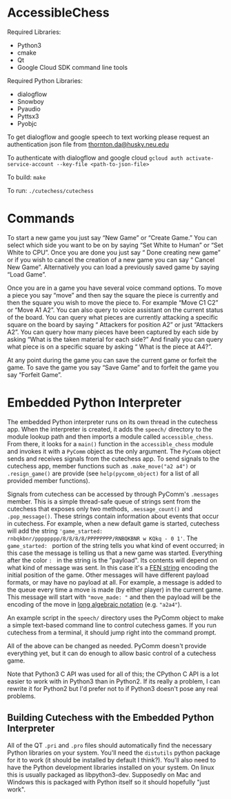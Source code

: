 # AccessibleChess
Required Libraries:
* Python3
* cmake
* Qt
* Google Cloud SDK command line tools

Required Python Libraries:
* dialogflow
* Snowboy
* Pyaudio
* Pyttsx3
* Pyobjc

To get dialogflow and google speech to text working please request an
authentication json file from thornton.da@husky.neu.edu

To authenticate with dialogflow and google cloud
`gcloud auth activate-service-account --key-file <path-to-json-file>`

To build:
`make`

To run:
`./cutechess/cutechess`

# Commands
To start a new game you just say “New Game” or “Create Game.”  You can select which side you want to be on by saying “Set White to Human” or “Set White to CPU”. Once you are done you just say “ Done creating new game” or if you wish to cancel the creation of a new game you can say “ Cancel New Game”. Alternatively you can load a previously saved game by saying “Load Game”.

Once you are in a game you have several voice command options. To move a piece you say “move” and then say the square the piece is currently and then the square you wish to move the piece to. For example “Move C1 C2” or “Move A1 A2”. You can also query to voice assistant on the current status of the board. You can query what pieces are currently attacking a specific square on the board by saying “ Attackers for position A2” or just “Attackers A2”. You can query how many pieces have been captured by each side by asking “What is the taken material for each side?” And finally you can query what piece is on a specific square by asking “ What is the piece at A4?”.

At any point during the game you can save the current game or forfeit the game. To save the game you say “Save Game” and to forfeit the game you say “Forfeit Game”.


# Embedded Python Interpreter
The embedded Python interpreter runs on its own thread in the cutechess app.  When the interpreter is created, it adds the `speech/` directory to the module lookup path and then imports a module called `accessible_chess`.  From there, it looks for a `main()` function in the `accessible_chess` module and invokes it with a `PyComm` object as the only argument.  The `PyComm` object sends and receives signals from the cutechess app.  To send signals to the cutechess app, member functions such as `.make_move("a2 a4")` or `.resign_game()` are provide (see `help(pycomm_object)` for a list of all provided member functions).

Signals from cutechess can be accessed by through PyComm's `.messages` member.  This is a simple thread-safe queue of strings sent from the cutechess that exposes only two methods, `.message_count()` and `.pop_message()`.  These strings contain information about events that occur in cutechess.  For example, when a new default game is started, cutechess will add the string `'game_started: rnbqkbnr/pppppppp/8/8/8/8/PPPPPPPP/RNBQKBNR w KQkq - 0 1'`.  The `game_started: ` portion of the string tells you what kind of event occurred; in this case the message is telling us that a new game was started.  Everything after the color `: ` in the string is the "payload".  Its contents will depend on what kind of message was sent.  In this case it's a [FEN string](https://en.wikipedia.org/wiki/Forsyth%E2%80%93Edwards_Notation) encoding the initial position of the game.  Other messages will have different payload formats, or may have no payload at all.  For example, a message is added to the queue every time a move is made (by either player) in the current game.  This message will start with `"move_made: "` and then the payload will be the encoding of the move in [long algebraic notation](https://en.wikipedia.org/wiki/Algebraic_notation_\(chess\)#Long_algebraic_notation) (e.g. `"a2a4"`).

An example script in the `speech/` directory uses the PyComm object to make a simple text-based command line to control cutechess games.  If you run cutechess from a terminal, it should jump right into the command prompt.

All of the above can be changed as needed.  PyComm doesn't provide everything yet, but it can do enough to allow basic control of a cutechess game.

Note that Python3 C API was used for all of this; the CPython C API is a lot easier to work with in Python3 than in Python2.  If its really a problem, I can rewrite it for Python2 but I'd prefer not to if Python3 doesn't pose any real problems.

## Building Cutechess with the Embedded Python Interpreter
All of the QT `.pri` and `.pro` files should automatically find the necessary Python libraries on your system.  You'll need the `distutils` python package for it to work (it should be installed by default I think?).  You'll also need to have the Python development libraries installed on your system.  On linux this is usually packaged as libpython3-dev.  Supposedly on Mac and Windows this is packaged with Python itself so it should hopefully "just work".
